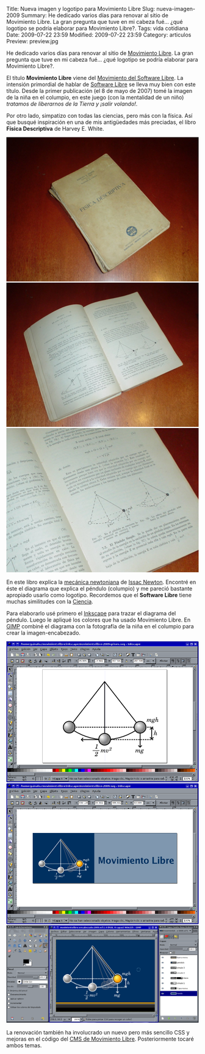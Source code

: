 Title: Nueva imagen y logotipo para Movimiento Libre
Slug: nueva-imagen-2009
Summary: He dedicado varios días para renovar al sitio de Movimiento Libre. La gran pregunta que tuve en mi cabeza fué... ¿qué logotipo se podría elaborar para Movimiento Libre?.
Tags: vida cotidiana
Date: 2009-07-22 23:59
Modified: 2009-07-22 23:59
Category: articulos
Preview: preview.jpg


He dedicado varios días para renovar al sitio de [Movimiento Libre](http://www.movimientolibre.com/). La gran pregunta que tuve en mi cabeza fué... ¿qué logotipo se podría elaborar para Movimiento Libre?.

El título **Movimiento Libre** viene del [Movimiento del Software Libre](http://es.wikipedia.org/wiki/Movimiento_del_software_libre). La intensión primordial de hablar de [Software Libre](http://es.wikipedia.org/wiki/Software_libre) se lleva muy bien con este título. Desde la primer publicación (el 8 de mayo de 2007) tomé la imagen de la niña en el columpio, en este juego (con la mentalidad de un niño) _tratamos de liberarnos de la Tierra y ¡salir volando!_.

Por otro lado, simpatizo con todas las ciencias, pero más con la física. Así que busqué inspiración en una de mis antigüedades más preciadas, el libro **Física Descriptiva** de Harvey E. White.

<img class="img-fluid" src="fisica-descriptiva-portada.jpg" alt="Física Descriptiva portada">

<img class="img-fluid" src="fisica-descriptiva-pendulo.jpg" alt="Física Descriptiva péndulo">

<img class="img-fluid" src="fisica-descriptiva-pendulo-zoom.jpg" alt="Física Descriptiva péndulo acercamiento">

En este libro explica la [mecánica newtoniana](http://es.wikipedia.org/wiki/Mec%C3%A1nica_newtoniana) de [Issac Newton](http://es.wikipedia.org/wiki/Isaac_Newton). Encontré en éste el diagrama que explica el péndulo (columpio) y me pareció bastante apropiado usarlo como logotipo. Recordemos que el **Software Libre** tiene muchas similitudes con la [Ciencia](http://es.wikipedia.org/wiki/Ciencia).

Para elaborarlo usé primero el [Inkscape](http://www.inkscape.org/) para trazar el diagrama del péndulo. Luego le apliqué los colores que ha usado Movimiento Libre. En [GIMP](http://www.gimp.org/) combiné el diagrama con la fotografía de la niña en el columpio para crear la imagen-encabezado.

<img class="img-fluid" src="inkscape-pendulo.png" alt="Inkscape péndulo">

<img class="img-fluid" src="inkscape-movimientolibre-2009.png" alt="Inkscape Movimiento Libre">

<img class="img-fluid" src="gimp-encabezado.png" alt="GIMP encabezado">

La renovación también ha involucrado un nuevo pero más sencillo CSS y mejoras en el código del [CMS de Movimiento Libre](http://cms.movimientolibre.com/). Posteriormente tocaré ambos temas.
